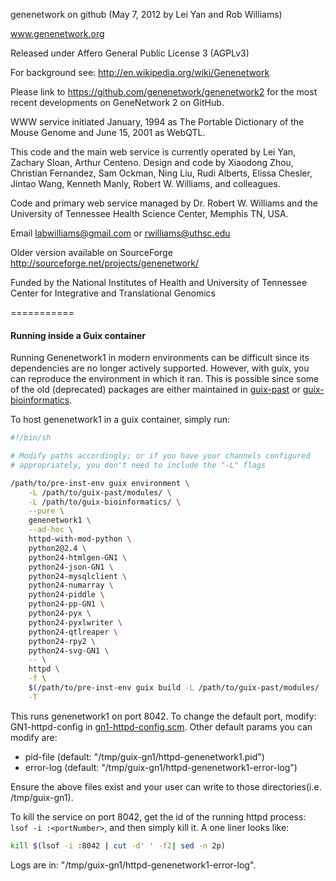 genenetwork on github  (May 7, 2012 by Lei Yan and Rob Williams)

www.genenetwork.org 

Released under Affero General Public License 3 (AGPLv3)

For background see: http://en.wikipedia.org/wiki/Genenetwork

Please link to https://github.com/genenetwork/genenetwork2 for the most recent developments on GeneNetwork 2 on GitHub.

WWW service initiated January, 1994 as The Portable Dictionary of the Mouse Genome and 
June 15, 2001 as WebQTL. 

This code and the main web service is currently operated by Lei Yan, Zachary Sloan, 
Arthur Centeno. Design and code by Xiaodong Zhou, Christian Fernandez, Sam Ockman, Ning Liu, Rudi Alberts, 
Elissa Chesler, Jintao Wang, Kenneth Manly, Robert W. Williams, and colleagues.

Code and primary web service managed by Dr. Robert W. Williams and the University of Tennessee Health Science Center,
Memphis TN, USA. 

Email labwilliams@gmail.com or rwilliams@uthsc.edu

Older version available on SourceForge  http://sourceforge.net/projects/genenetwork/

Funded by the National Institutes of Health and
University of Tennessee Center for Integrative and Translational Genomics


===========

#### Running inside a Guix container

Running Genenetwork1 in modern environments can be difficult since its
dependencies are no longer actively supported. However, with guix, you
can reproduce the environment in which it ran. This is possible since
some of the old (deprecated) packages are either maintained in
[guix-past](https://gitlab.inria.fr/guix-hpc/guix-past) or
[guix-bioinformatics](http://git.genenetwork.org/guix-bioinformatics/guix-bioinformatics.git/).


To host genenetwork1 in a guix container, simply run:

```sh
#!/bin/sh

# Modify paths accordingly; or if you have your channels configured
# appropriately, you don't need to include the "-L" flags

/path/to/pre-inst-env guix environment \
    -L /path/to/guix-past/modules/ \
    -L /path/to/guix-bioinformatics/ \
    --pure \
    genenetwork1 \
    --ad-hoc \
    httpd-with-mod-python \
    python2@2.4 \
    python24-htmlgen-GN1 \
    python24-json-GN1 \
    python24-mysqlclient \
    python24-numarray \
    python24-piddle \
    python24-pp-GN1 \
    python24-pyx \
    python24-pyxlwriter \
    python24-qtlreaper \
    python24-rpy2 \
    python24-svg-GN1 \
    -- \
    httpd \
    -f \
    $(/path/to/pre-inst-env guix build -L /path/to/guix-past/modules/ -L /path/to/guix-bioinformatics/ -e '(@ (gn services gn1-httpd-config) GN1-httpd-config)') \
    -T
```

This runs genenetwork1 on port 8042. To change the default port,
modify: GN1-httpd-config in
[gn1-httpd-config.scm](http://git.genenetwork.org/guix-bioinformatics/guix-bioinformatics/src/branch/master/gn/services/gn1-httpd-config.scm). Other
default params you can modify are:

- pid-file (default: "/tmp/guix-gn1/httpd-genenetwork1.pid")
- error-log (default: "/tmp/guix-gn1/httpd-genenetwork1-error-log")

Ensure the above files exist and your user can write to those
directories(i.e. /tmp/guix-gn1).

To kill the service on port 8042, get the id of the running httpd
process: `lsof -i :<portNumber>`, and then simply kill it. A one liner
looks like:

```sh
kill $(lsof -i :8042 | cut -d' ' -f2| sed -n 2p)
```

Logs are in: "/tmp/guix-gn1/httpd-genenetwork1-error-log".
